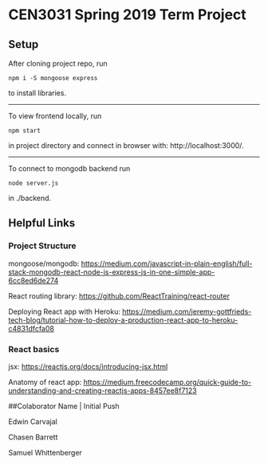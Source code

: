 # CEN3031 Spring 2019 Term Project

## Setup

After cloning project repo, run
```
npm i -S mongoose express
```
to install libraries.

<hr>

To view frontend locally, run
```
npm start
```
in project directory and connect in browser with: http://localhost:3000/.

<hr>

To connect to mongodb backend run
```
node server.js
```
in ./backend.

## Helpful Links
### Project Structure
mongoose/mongodb: https://medium.com/javascript-in-plain-english/full-stack-mongodb-react-node-js-express-js-in-one-simple-app-6cc8ed6de274

React routing library: https://github.com/ReactTraining/react-router

Deploying React app with Heroku: https://medium.com/jeremy-gottfrieds-tech-blog/tutorial-how-to-deploy-a-production-react-app-to-heroku-c4831dfcfa08

### React basics
jsx: https://reactjs.org/docs/introducing-jsx.html

Anatomy of react app: https://medium.freecodecamp.org/quick-guide-to-understanding-and-creating-reactjs-apps-8457ee8f7123

##Colaborator Name | Initial Push

Edwin Carvajal

Chasen Barrett

Samuel Whittenberger